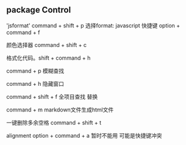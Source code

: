 ## package Control
'jsformat' command + shift + p  选择format: javascript  快捷键 option + command + f

颜色选择器 command + shift + c

格式化代码。shift + command + h

command + p 模糊查找

command + h  隐藏窗口

command + shift + f 全项目查找 替换

command + m markdown文件生成html文件

一键删除多余空格 command + shift + t

alignment  option + command + a  暂时不能用 可能是快捷键冲突